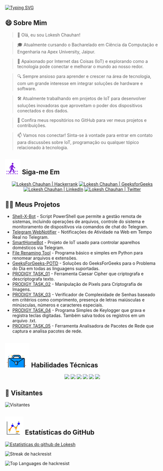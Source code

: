 [![Typing SVG](https://readme-typing-svg.demolab.com?font=Fira+Code&weight=800&size=22&pause=1000&center=true&vCenter=true&width=835&lines=%F0%9F%91%8BOl%C3%A1+visitantes.+Bem-vindos!%F0%9F%91%8B;%F0%9F%9A%80+Vamos+criar+grandeza+juntos!+%F0%9F%9A%80;%E2%9C%A8+No+mundo+da+tecnologia+e+al%C3%A9m.+%E2%9C%A8)](https://git.io/typing-svg)

## 😄 Sobre Mim
> 👋 Olá, eu sou Lokesh Chauhan!

> 🎓 Atualmente cursando o Bacharelado em Ciência da Computação e Engenharia na Apex University, Jaipur.

> 🌟 Apaixonado por Internet das Coisas (IoT) e explorando como a tecnologia pode conectar e melhorar o mundo ao nosso redor.

> 🔍 Sempre ansioso para aprender e crescer na área de tecnologia, com um grande interesse em integrar soluções de hardware e software.

> 🛠 Atualmente trabalhando em projetos de IoT para desenvolver soluções inovadoras que aproveitam o poder dos dispositivos conectados e dos dados.

> 🔭 Confira meus repositórios no GitHub para ver meus projetos e contribuições.

> 📫 Vamos nos conectar! Sinta-se à vontade para entrar em contato para discussões sobre IoT, programação ou qualquer tópico relacionado à tecnologia.

<!--
<p align="center">
  <a href="https://www.linkedin.com/in/lokeshchauhanapex/"><img src="https://img.shields.io/badge/Linkedin-10000?style=plastic&logo=LinkedIn&logoColor=FFFFFF&labelColor=2A79D7&color=2A79D7" alt="Lokesh Chauhan  | LinkedIn"/></a>
  -->

## ![Siga-me](/icon/follow.svg) Siga-me Em
<p>
<p align="center">
    <a href="https://www.hackerrank.com/profile/lokeshchauhan"><img src="https://img.shields.io/badge/Hackerrank-100000?style=plastic&logo=hackerrank&logoColor=FFFFFF&labelColor=42BA3D&color=0EA608" alt="Lokesh Chauhan | Hackerrank"/></a>
    <a href="https://auth.geeksforgeeks.org/user/lokeshchauhan"><img src="https://img.shields.io/badge/GeeksforGeeks-100000?style=plastic&logo=geeksforgeeks&logoColor=FFFFFF&labelColor=42BA3D&color=23891F" alt="Lokesh Chauhan | GeeksforGeeks"/></a>
    <a href="https://www.linkedin.com/in/lokeshchauhanapex/"><img src="https://img.shields.io/badge/Linkedin-10000?style=plastic&logo=LinkedIn&logoColor=FFFFFF&labelColor=2A79D7&color=2A79D7" alt="Lokesh Chauhan  | LinkedIn"/></a>
<a href="https://x.com/Hackresist"><img src="https://img.shields.io/badge/Twitter-100000?style=plastic&logo=x&logoColor=ffffff&labelColor=000000&color=0e1525" alt="Lokesh Chauhan | Twitter"/>
    </a>
</p>

## 👨‍💻 Meus Projetos
* [Shell-X-Bot](https://github.com/HackResist/Shell-X-bot) - Script PowerShell que permite a gestão remota de sistemas, incluindo operações de arquivos, controle do sistema e monitoramento de dispositivos via comandos de chat do Telegram.
* [Telegram WebNotifier](https://github.com/HackResist/Telegram_WebNotifier) - Notificações de Atividade na Web em Tempo Real no Telegram.
* [SmartHomeBot](https://github.com/HackResist/SmartHomeBot) - Projeto de IoT usado para controlar aparelhos domésticos via Telegram.
* [File Renaming Tool](https://github.com/HackResist/File-Renaming-Tool) - Programa básico e simples em Python para renomear arquivos e extensões.
* [GeeksForGeeks-POTD](https://github.com/HackResist/GeeksForGeeks-POTD) - Soluções do GeeksForGeeks para o Problema do Dia em todas as linguagens suportadas.
* [PRODIGY TASK_01](https://github.com/HackResist/PRODIGY_CS_01) - Ferramenta Caesar Cipher que criptografa e descriptografa texto.
* [PRODIGY TASK_02](https://github.com/HackResist/PRODIGY_CS_02) - Manipulação de Pixels para Criptografia de Imagens.
* [PRODIGY TASK_03](https://github.com/HackResist/PRODIGY_CS_03) - Verificador de Complexidade de Senhas baseado em critérios como comprimento, presença de letras maiúsculas e minúsculas, números e caracteres especiais.
* [PRODIGY TASK_04](https://github.com/HackResist/PRODIGY_CS_04) - Programa Simples de Keylogger que grava e registra teclas digitadas. Também salva todos os registros em um arquivo .txt.
* [PRODIGY TASK_05](https://github.com/HackResist/PRODIGY_CS_05) - Ferramenta Analisadora de Pacotes de Rede que captura e analisa pacotes de rede.

## ![Habilidades Técnicas](/icon/Skill.svg) Habilidades Técnicas
<p align="center">
  <a href="https://www.open-std.org/JTC1/SC22/WG14/">
    <img src="https://skillicons.dev/icons?i=c" /></a>
  <a href="https://www.oracle.com/java/">
    <img src="https://skillicons.dev/icons?i=java" /></a>
  <a href="https://isocpp.org/">
    <img src="https://skillicons.dev/icons?i=cpp" /></a>
  <a href="https://www.python.org/">
    <img src="https://skillicons.dev/icons?i=py" /></a>
  <a href="https://www.gnu.org/software/bash/">
    <img src="https://skillicons.dev/icons?i=bash" /></a>
  <a href="https://ecma-international.org/publications-and-standards/standards/ecma-262/">
    <img src="https://skillicons.dev/icons?i=js" /></a>
</p>

## 👀 Visitantes
![Visitantes](https://moe-counter.glitch.me/get/@HackResist?theme=rule34)

## ![Estatísticas do Github](/icon/graph.svg) Estatísticas do GitHub
[![Estatísticas do github de Lokesh](https://github-readme-stats.vercel.app/api?username=HackResist&show_icons=true&theme=dark&count_private=true)](https://github.com/HackResist)

![Streak de hackresist](https://github-readme-streak-stats.herokuapp.com/?user=hackresist&theme=cobalt&hide_border=false)

![Top Languages de hackresist](https://github-readme-stats.vercel.app/api/top-langs/?username=hackresist&theme=cobalt&show_icons=true&hide_border=false&layout=compact)
